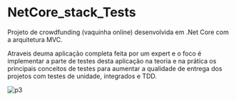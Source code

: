 # NetCore_stack_Tests
Projeto de crowdfunding (vaquinha online) desenvolvida em .Net Core com a arquitetura MVC.

Atraveis deuma aplicação completa feita por um expert e o foco é implementar a parte de testes desta aplicação na teoria e na prática os principais conceitos de testes para aumentar a qualidade de entrega dos projetos com testes de unidade, integrados e TDD.

![p3](https://user-images.githubusercontent.com/66983974/118343435-64754800-b4ff-11eb-928f-ff30ce68cf25.jpg)
